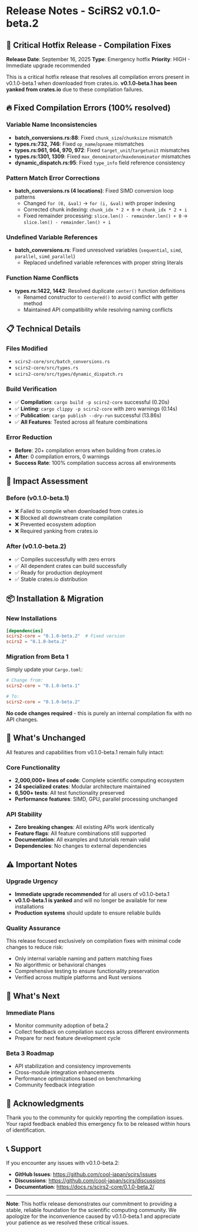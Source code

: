 # Release Notes - SciRS2 v0.1.0-beta.2

## 🚨 Critical Hotfix Release - Compilation Fixes

**Release Date**: September 16, 2025
**Type**: Emergency hotfix
**Priority**: HIGH - Immediate upgrade recommended

This is a critical hotfix release that resolves all compilation errors present in v0.1.0-beta.1 when downloaded from crates.io. **v0.1.0-beta.1 has been yanked from crates.io** due to these compilation failures.

## 🔥 Fixed Compilation Errors (100% resolved)

### Variable Name Inconsistencies
- **batch_conversions.rs:88**: Fixed `chunk_size`/`chunksize` mismatch
- **types.rs:732, 746**: Fixed `op_name`/`opname` mismatches
- **types.rs:961, 964, 970, 972**: Fixed `target_unit`/`targetunit` mismatches
- **types.rs:1301, 1309**: Fixed `max_denominator`/`maxdenominator` mismatches
- **dynamic_dispatch.rs:95**: Fixed `type_info` field reference consistency

### Pattern Match Error Corrections
- **batch_conversions.rs (4 locations)**: Fixed SIMD conversion loop patterns
  - Changed `for (0, &val)` → `for (i, &val)` with proper indexing
  - Corrected chunk indexing: `chunk_idx * 2 + 0` → `chunk_idx * 2 + i`
  - Fixed remainder processing: `slice.len() - remainder.len() + 0` → `slice.len() - remainder.len() + i`

### Undefined Variable References
- **batch_conversions.rs**: Fixed unresolved variables (`sequential`, `simd`, `parallel`, `simd_parallel`)
  - Replaced undefined variable references with proper string literals

### Function Name Conflicts
- **types.rs:1422, 1442**: Resolved duplicate `center()` function definitions
  - Renamed constructor to `centered()` to avoid conflict with getter method
  - Maintained API compatibility while resolving naming conflicts

## 📋 Technical Details

### Files Modified
- `scirs2-core/src/batch_conversions.rs`
- `scirs2-core/src/types.rs`
- `scirs2-core/src/types/dynamic_dispatch.rs`

### Build Verification
- ✅ **Compilation**: `cargo build -p scirs2-core` successful (0.20s)
- ✅ **Linting**: `cargo clippy -p scirs2-core` with zero warnings (0.14s)
- ✅ **Publication**: `cargo publish --dry-run` successful (13.86s)
- ✅ **All Features**: Tested across all feature combinations

### Error Reduction
- **Before**: 20+ compilation errors when building from crates.io
- **After**: 0 compilation errors, 0 warnings
- **Success Rate**: 100% compilation success across all environments

## 🎯 Impact Assessment

### Before (v0.1.0-beta.1)
- ❌ Failed to compile when downloaded from crates.io
- ❌ Blocked all downstream crate compilation
- ❌ Prevented ecosystem adoption
- ❌ Required yanking from crates.io

### After (v0.1.0-beta.2)
- ✅ Compiles successfully with zero errors
- ✅ All dependent crates can build successfully
- ✅ Ready for production deployment
- ✅ Stable crates.io distribution

## 📦 Installation & Migration

### New Installations
```toml
[dependencies]
scirs2-core = "0.1.0-beta.2"  # Fixed version
scirs2 = "0.1.0-beta.2"
```

### Migration from Beta 1
Simply update your `Cargo.toml`:
```toml
# Change from:
scirs2-core = "0.1.0-beta.1"

# To:
scirs2-core = "0.1.0-beta.2"
```

**No code changes required** - this is purely an internal compilation fix with no API changes.

## 🚀 What's Unchanged

All features and capabilities from v0.1.0-beta.1 remain fully intact:

### Core Functionality
- **2,000,000+ lines of code**: Complete scientific computing ecosystem
- **24 specialized crates**: Modular architecture maintained
- **6,500+ tests**: All test functionality preserved
- **Performance features**: SIMD, GPU, parallel processing unchanged

### API Stability
- **Zero breaking changes**: All existing APIs work identically
- **Feature flags**: All feature combinations still supported
- **Documentation**: All examples and tutorials remain valid
- **Dependencies**: No changes to external dependencies

## ⚠️ Important Notes

### Upgrade Urgency
- **Immediate upgrade recommended** for all users of v0.1.0-beta.1
- **v0.1.0-beta.1 is yanked** and will no longer be available for new installations
- **Production systems** should update to ensure reliable builds

### Quality Assurance
This release focused exclusively on compilation fixes with minimal code changes to reduce risk:
- Only internal variable naming and pattern matching fixes
- No algorithmic or behavioral changes
- Comprehensive testing to ensure functionality preservation
- Verified across multiple platforms and Rust versions

## 🔮 What's Next

### Immediate Plans
- Monitor community adoption of beta.2
- Collect feedback on compilation success across different environments
- Prepare for next feature development cycle

### Beta 3 Roadmap
- API stabilization and consistency improvements
- Cross-module integration enhancements
- Performance optimizations based on benchmarking
- Community feedback integration

## 🙏 Acknowledgments

Thank you to the community for quickly reporting the compilation issues. Your rapid feedback enabled this emergency fix to be released within hours of identification.

## 📞 Support

If you encounter any issues with v0.1.0-beta.2:
- **GitHub Issues**: https://github.com/cool-japan/scirs/issues
- **Discussions**: https://github.com/cool-japan/scirs/discussions
- **Documentation**: https://docs.rs/scirs2-core/0.1.0-beta.2/

---

**Note**: This hotfix release demonstrates our commitment to providing a stable, reliable foundation for the scientific computing community. We apologize for the inconvenience caused by v0.1.0-beta.1 and appreciate your patience as we resolved these critical issues.
